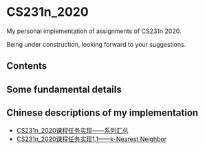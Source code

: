 # CS231n_2020
My personal implementation of assignments of CS231n 2020.

Being under construction, looking forward to your suggestions.

## Contents

## Some fundamental details

## Chinese descriptions of my implementation
- [CS231n_2020课程任务实现——系列汇总](https://blog.csdn.net/naive_learner/article/details/112920368)
- [CS231n_2020课程任务实现1.1——k-Nearest Neighbor](https://blog.csdn.net/naive_learner/article/details/112760056)

